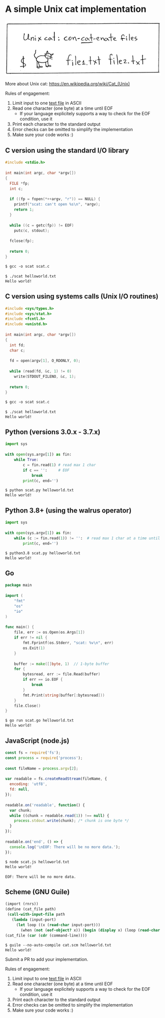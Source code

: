 # A simple Unix cat implementation

![Image of Unix cat in action](ucat_small.png)

More about Unix cat: https://en.wikipedia.org/wiki/Cat_(Unix)

Rules of engagement:

1. Limit input to one [text file](helloworld.txt) in ASCII
2. Read one character (one byte) at a time until EOF
   - If your language explicitely supports a way to check for the EOF condition, use it
3. Print each character to the standard output
4. Error checks can be omitted to simplify the implementation
5. Make sure your code works :)


## C version using the standard I/O library

```C
#include <stdio.h>

int main(int argc, char *argv[])
{
  FILE *fp;
  int c;

  if ((fp = fopen(*++argv, "r")) == NULL) {
    printf("scat: can't open %s\n", *argv);
    return 1;
  }

  while ((c = getc(fp)) != EOF)
    putc(c, stdout);

  fclose(fp);

  return 0;
}
```

``` shell
$ gcc -o scat scat.c

$ ./scat helloworld.txt
Hello world!
```

## C version using systems calls (Unix I/O routines)

```C
#include <sys/types.h>
#include <sys/stat.h>
#include <fcntl.h>
#include <unistd.h>

int main(int argc, char *argv[])
{
  int fd;
  char c;

  fd = open(argv[1], O_RDONLY, 0);

  while (read(fd, &c, 1) != 0)
    write(STDOUT_FILENO, &c, 1);

  return 0;
}
```

``` shell
$ gcc -o scat scat.c

$ ./scat helloworld.txt
Hello world!
```

## Python (versions 3.0.x - 3.7.x)

``` python
import sys

with open(sys.argv[1]) as fin:
    while True:
        c = fin.read(1) # read max 1 char
        if c == '':     # EOF
            break
        print(c, end='')
```

``` shell
$ python scat.py helloworld.txt
Hello world!
```

## Python 3.8+ (using the walrus operator)

``` python
import sys

with open(sys.argv[1]) as fin:
    while (c := fin.read(1)) != '':  # read max 1 char at a time until EOF
        print(c, end='')

```

``` shell
$ python3.8 scat.py helloworld.txt
Hello world!
```

## Go

``` go
package main

import (
	"fmt"
	"os"
	"io"
)

func main() {
	file, err := os.Open(os.Args[1])
	if err != nil {
		fmt.Fprintf(os.Stderr, "scat: %v\n", err)
		os.Exit(1)
	}

	buffer := make([]byte, 1)  // 1-byte buffer
	for {
		bytesread, err := file.Read(buffer)
		if err == io.EOF {
			break
		}
		fmt.Print(string(buffer[:bytesread]))
	}
	file.Close()
}
```

``` shell
$ go run scat.go helloworld.txt
Hello world!
```


## JavaScript (node.js)

``` javascript
const fs = require('fs');
const process = require('process');

const fileName = process.argv[2];

var readable = fs.createReadStream(fileName, {
  encoding: 'utf8',
  fd: null,
});

readable.on('readable', function() {
  var chunk;
  while ((chunk = readable.read(1)) !== null) {
    process.stdout.write(chunk); /* chunk is one byte */
  }
});

readable.on('end', () => {
  console.log('\nEOF: There will be no more data.');
});

```

``` shell
$ node scat.js helloworld.txt
Hello world!

EOF: There will be no more data.
```

## Scheme (GNU Guile)

``` scheme
(import (rnrs))
(define (cat_file path)
 (call-with-input-file path
   (lambda (input-port)
     (let loop ((x (read-char input-port)))
	   (when (not (eof-object? x)) (begin (display x) (loop (read-char input-port))))))))
(cat_file (car (cdr (command-line))))
```

``` shell
$ guile --no-auto-compile cat.scm helloworld.txt
Hello world!
```

Submit a PR to add your implementation.

Rules of engagement:

1. Limit input to one [text file](helloworld.txt) in ASCII
2. Read one character (one byte) at a time until EOF
   - If your language explicitely supports a way to check for the EOF condition, use it
3. Print each character to the standard output
4. Error checks can be omitted to simplify the implementation
5. Make sure your code works :)
